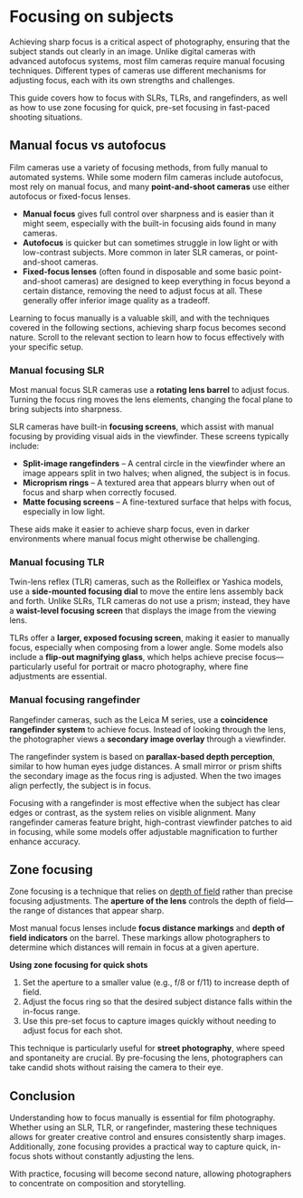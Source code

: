 # Focusing on subjects

Achieving sharp focus is a critical aspect of photography, ensuring that the subject stands out clearly in an image. 
Unlike digital cameras with advanced autofocus systems, most film cameras require manual focusing techniques. 
Different types of cameras use different mechanisms for adjusting focus, each with its own strengths and challenges.  

This guide covers how to focus with SLRs, TLRs, and rangefinders, as well as how to use zone focusing for quick, pre-set focusing in fast-paced shooting situations.  

## Manual focus vs autofocus  

Film cameras use a variety of focusing methods, from fully manual to automated systems. 
While some modern film cameras include autofocus, most rely on manual focus, and many **point-and-shoot cameras** use either autofocus or fixed-focus lenses.  

- **Manual focus** gives full control over sharpness and is easier than it might seem, especially with the built-in focusing aids found in many cameras.
- **Autofocus** is quicker but can sometimes struggle in low light or with low-contrast subjects. More common in later SLR cameras, or point-and-shoot cameras. 
- **Fixed-focus lenses** (often found in disposable and some basic point-and-shoot cameras) are designed to keep everything in focus beyond a certain distance, removing the need to adjust focus at all. These generally offer inferior image quality as a tradeoff.

Learning to focus manually is a valuable skill, and with the techniques covered in the following sections, achieving sharp focus becomes second nature. 
Scroll to the relevant section to learn how to focus effectively with your specific setup.

### Manual focusing SLR  

Most manual focus SLR cameras use a **rotating lens barrel** to adjust focus. 
Turning the focus ring moves the lens elements, changing the focal plane to bring subjects into sharpness.  

SLR cameras have built-in **focusing screens**, which assist with manual focusing by providing visual aids in the viewfinder. 
These screens typically include:  

- **Split-image rangefinders** – A central circle in the viewfinder where an image appears split in two halves; when aligned, the subject is in focus.  
- **Microprism rings** – A textured area that appears blurry when out of focus and sharp when correctly focused.  
- **Matte focusing screens** – A fine-textured surface that helps with focus, especially in low light.  

These aids make it easier to achieve sharp focus, even in darker environments where manual focus might otherwise be challenging.  

### Manual focusing TLR  

Twin-lens reflex (TLR) cameras, such as the Rolleiflex or Yashica models, use a **side-mounted focusing dial** to move the entire lens assembly back and forth. 
Unlike SLRs, TLR cameras do not use a prism; instead, they have a **waist-level focusing screen** that displays the image from the viewing lens.  

TLRs offer a **larger, exposed focusing screen**, making it easier to manually focus, especially when composing from a lower angle. 
Some models also include a **flip-out magnifying glass**, which helps achieve precise focus—particularly useful for portrait or macro photography, where fine adjustments are essential. 

### Manual focusing rangefinder  

Rangefinder cameras, such as the Leica M series, use a **coincidence rangefinder system** to achieve focus. 
Instead of looking through the lens, the photographer views a **secondary image overlay** through a viewfinder.  

The rangefinder system is based on **parallax-based depth perception**, similar to how human eyes judge distances. 
A small mirror or prism shifts the secondary image as the focus ring is adjusted. 
When the two images align perfectly, the subject is in focus.  

Focusing with a rangefinder is most effective when the subject has clear edges or contrast, as the system relies on visible alignment. 
Many rangefinder cameras feature bright, high-contrast viewfinder patches to aid in focusing, while some models offer adjustable magnification to further enhance accuracy.

## Zone focusing  

Zone focusing is a technique that relies on [depth of field](/glossary#depth-of-field) rather than precise focusing adjustments. 
The **aperture of the lens** controls the depth of field—the range of distances that appear sharp.  

Most manual focus lenses include **focus distance markings** and **depth of field indicators** on the barrel. 
These markings allow photographers to determine which distances will remain in focus at a given aperture.  

**Using zone focusing for quick shots**
1. Set the aperture to a smaller value (e.g., f/8 or f/11) to increase depth of field.  
2. Adjust the focus ring so that the desired subject distance falls within the in-focus range.  
3. Use this pre-set focus to capture images quickly without needing to adjust focus for each shot.  

This technique is particularly useful for **street photography**, where speed and spontaneity are crucial. 
By pre-focusing the lens, photographers can take candid shots without raising the camera to their eye.  

## Conclusion  

Understanding how to focus manually is essential for film photography. 
Whether using an SLR, TLR, or rangefinder, mastering these techniques allows for greater creative control and ensures consistently sharp images. 
Additionally, zone focusing provides a practical way to capture quick, in-focus shots without constantly adjusting the lens.  

With practice, focusing will become second nature, allowing photographers to concentrate on composition and storytelling.  